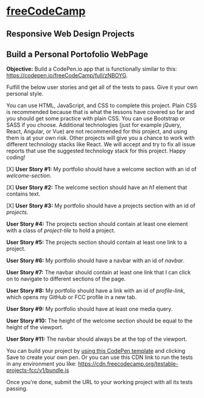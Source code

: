 # [freeCodeCamp](https://www.freecodecamp.org/learn/)
## Responsive Web Design Projects

## Build a Personal Portofolio WebPage

**Objective:** Build a CodePen.io app that is functionally similar to this: https://codepen.io/freeCodeCamp/full/zNBOYG.

Fulfill the below user stories and get all of the tests to pass. Give it your own personal style.

You can use HTML, JavaScript, and CSS to complete this project. Plain CSS is recommended because that is what the lessons have covered so far and you should get some practice with plain CSS. You can use Bootstrap or SASS if you choose. Additional technologies (just for example jQuery, React, Angular, or Vue) are not recommended for this project, and using them is at your own risk. Other projects will give you a chance to work with different technology stacks like React. We will accept and try to fix all issue reports that use the suggested technology stack for this project. Happy coding!

[X] **User Story #1:** My portfolio should have a welcome section with an id of *welcome-section*.

[X] **User Story #2:** The welcome section should have an *h1* element that contains text.

[X] **User Story #3:** My portfolio should have a projects section with an id of *projects*.

**User Story #4:** The projects section should contain at least one element with a class of *project-tile* to hold a project.

**User Story #5:** The projects section should contain at least one link to a project.

**User Story #6:** My portfolio should have a navbar with an id of *navbar*.

**User Story #7:** The navbar should contain at least one link that I can click on to navigate to different sections of the page.

**User Story #8:** My portfolio should have a link with an id of *profile-link*, which opens my GitHub or FCC profile in a new tab.

**User Story #9:** My portfolio should have at least one media query.

**User Story #10:** The height of the welcome section should be equal to the height of the viewport.

**User Story #11:** The navbar should always be at the top of the viewport.

You can build your project by [using this CodePen template](https://codepen.io/pen?template=MJjpwO) and clicking Save to create your own pen. Or you can use this CDN link to run the tests in any environment you like: https://cdn.freecodecamp.org/testable-projects-fcc/v1/bundle.js

Once you're done, submit the URL to your working project with all its tests passing.